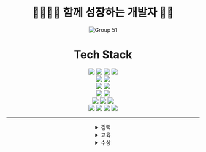 
<div align="center">
    <h1><b>👨‍👨‍👦‍👦 함께 성장하는 개발자 🏃‍♂️</b></h1>
</div>

<div align="center">
  
![Group 51](https://user-images.githubusercontent.com/56868159/174470605-858bea22-da29-4bf8-a874-b9a01c6ed660.png)
  
</div>



<div align="center">

  <h1>Tech Stack</h1>

<img src="https://img.shields.io/badge/AWS-232F3E?style=for-the-badge&logo=Amazon AWS&logoColor=white">
<img src="https://img.shields.io/badge/Docker-2496ED?style=for-the-badge&logo=Docker&logoColor=white">
<img src="https://img.shields.io/badge/Nginx-009639?style=for-the-badge&logo=Nginx&logoColor=white">
<img src="https://img.shields.io/badge/Jenkins-D24939?style=for-the-badge&logo=Jenkins&logoColor=white">
<br>
<img src="https://img.shields.io/badge/SpringBoot-6DB33F?style=for-the-badge&logo=Spring Boot&logoColor=white">
<img src="https://img.shields.io/badge/Java-1E8CBE?style=for-the-badge&logo=Java&logoColor=white">
<br>
<img src="https://img.shields.io/badge/MySQL-4479A1?style=for-the-badge&logo=MySQL&logoColor=white">
<img src="https://img.shields.io/badge/MariaDB-003545?style=for-the-badge&logo=MariaDB&logoColor=white">
<br>
<img src="https://img.shields.io/badge/django-092E20?style=for-the-badge&logo=Django&logoColor=white">
<img src="https://img.shields.io/badge/Python-3776AB?style=for-the-badge&logo=Python&logoColor=white">
<br>
<img src="https://img.shields.io/badge/Blockchain-121D33?style=for-the-badge&logo=BlockChain.com&logoColor=white">
<img src="https://img.shields.io/badge/Solidity-363636?style=for-the-badge&logo=Solidity&logoColor=white">
<img src="https://img.shields.io/badge/Ethereum-3C3C3D?style=for-the-badge&logo=Ethereum&logoColor=white">
<br>
<img src="https://img.shields.io/badge/Vue-4FC08D?style=for-the-badge&logo=Vue.js&logoColor=white">
<img src="https://img.shields.io/badge/React-61DAFB?style=for-the-badge&logo=React&logoColor=white">
<img src="https://img.shields.io/badge/ReactNative-61DAFB?style=for-the-badge&logo=React&logoColor=white">
<img src="https://img.shields.io/badge/JavaScript-F7DF1E?style=for-the-badge&logo=JavaScript&logoColor=white">
</div>

<hr>
<div align="center">
<details>
<summary>경력</summary>
<div markdown="1">       

<br>

```2022.01.19 ~ 2022.05.31``` 삼성청년 SW 아카데미 6기 실습코치

```2022.06.13 ~ 2022.11.30``` 삼성청년 SW 아카데미 7기 실습코치
</div>
</details>
<details>
<summary>교육</summary>
<div markdown="1">       

<br>

```2015.03 ~ 2021.02``` 평택대학교 융합소프트웨어 전공

```2021.01 ~ 2021.12``` 삼성청년 SW 아카데미 5기 수료

</div>
</details>
<details>
<summary>수상</summary>
<div markdown="1">       

<br>

```2020.11.20``` 제 9 회 융합소프트웨어 학과 공모전 대상

```2021.00.00``` SSAFY 5기 협업활동 우수 Best Team 3회

```2021.00.00``` SSAFY 5기 협업활동 우수 Best Member 2회

```2021.00.00``` SSAFY 5기 특화프로젝트 우수상

```2021.00.00``` SSAFY 5기 자율프로젝트 우수상

```2021.12.21``` SSAFY 자치회 공로상

</div>
</details>


</div>
